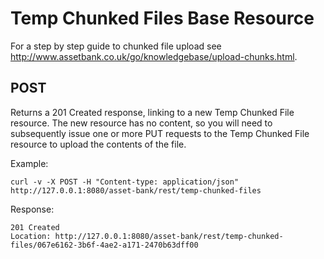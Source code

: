 # Temp Chunked Files Base Resource
For a step by step guide to chunked file upload see http://www.assetbank.co.uk/go/knowledgebase/upload-chunks.html.
## POST
Returns a 201 Created response, linking to a new Temp Chunked File resource.  The new resource has no content, so you will need to subsequently issue one or more PUT requests to the Temp Chunked File resource to upload the contents of the file.

Example:
```
curl -v -X POST -H "Content-type: application/json" http://127.0.0.1:8080/asset-bank/rest/temp-chunked-files
```

Response:  
```
201 Created
Location: http://127.0.0.1:8080/asset-bank/rest/temp-chunked-files/067e6162-3b6f-4ae2-a171-2470b63dff00
```
